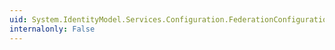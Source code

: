 ```yaml
---
uid: System.IdentityModel.Services.Configuration.FederationConfigurationElement.Name
internalonly: False
---
```


